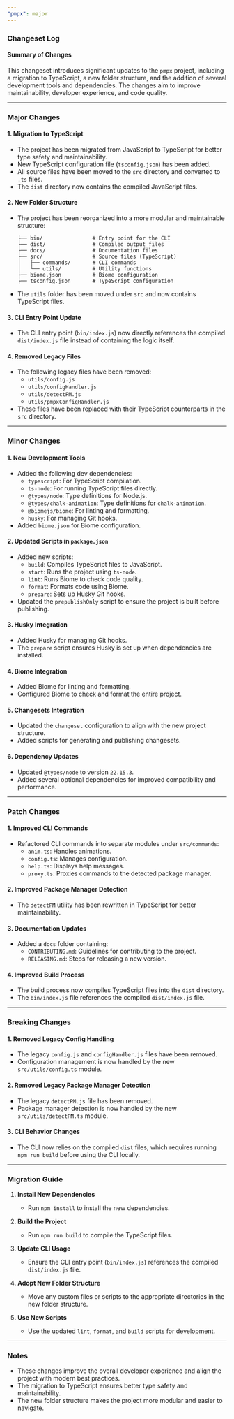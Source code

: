 ```yaml
---
"pmpx": major
---
```


### Changeset Log

#### Summary of Changes

This changeset introduces significant updates to the `pmpx` project, including a migration to TypeScript, a new folder structure, and the addition of several development tools and dependencies. The changes aim to improve maintainability, developer experience, and code quality.

---

### Major Changes

#### 1. **Migration to TypeScript**
   - The project has been migrated from JavaScript to TypeScript for better type safety and maintainability.
   - New TypeScript configuration file (`tsconfig.json`) has been added.
   - All source files have been moved to the `src` directory and converted to `.ts` files.
   - The `dist` directory now contains the compiled JavaScript files.

#### 2. **New Folder Structure**
   - The project has been reorganized into a more modular and maintainable structure:
     ```
     ├── bin/                # Entry point for the CLI
     ├── dist/               # Compiled output files
     ├── docs/               # Documentation files
     ├── src/                # Source files (TypeScript)
     │   ├── commands/       # CLI commands
     │   └── utils/          # Utility functions
     ├── biome.json          # Biome configuration
     ├── tsconfig.json       # TypeScript configuration
     ```
   - The `utils` folder has been moved under `src` and now contains TypeScript files.

#### 3. **CLI Entry Point Update**
   - The CLI entry point (`bin/index.js`) now directly references the compiled `dist/index.js` file instead of containing the logic itself.

#### 4. **Removed Legacy Files**
   - The following legacy files have been removed:
     - `utils/config.js`
     - `utils/configHandler.js`
     - `utils/detectPM.js`
     - `utils/pmpxConfigHandler.js`
   - These files have been replaced with their TypeScript counterparts in the `src` directory.

---

### Minor Changes

#### 1. **New Development Tools**
   - Added the following dev dependencies:
     - `typescript`: For TypeScript compilation.
     - `ts-node`: For running TypeScript files directly.
     - `@types/node`: Type definitions for Node.js.
     - `@types/chalk-animation`: Type definitions for `chalk-animation`.
     - `@biomejs/biome`: For linting and formatting.
     - `husky`: For managing Git hooks.
   - Added `biome.json` for Biome configuration.

#### 2. **Updated Scripts in `package.json`**
   - Added new scripts:
     - `build`: Compiles TypeScript files to JavaScript.
     - `start`: Runs the project using `ts-node`.
     - `lint`: Runs Biome to check code quality.
     - `format`: Formats code using Biome.
     - `prepare`: Sets up Husky Git hooks.
   - Updated the `prepublishOnly` script to ensure the project is built before publishing.

#### 3. **Husky Integration**
   - Added Husky for managing Git hooks.
   - The `prepare` script ensures Husky is set up when dependencies are installed.

#### 4. **Biome Integration**
   - Added Biome for linting and formatting.
   - Configured Biome to check and format the entire project.

#### 5. **Changesets Integration**
   - Updated the `changeset` configuration to align with the new project structure.
   - Added scripts for generating and publishing changesets.

#### 6. **Dependency Updates**
   - Updated `@types/node` to version `22.15.3`.
   - Added several optional dependencies for improved compatibility and performance.

---

### Patch Changes

#### 1. **Improved CLI Commands**
   - Refactored CLI commands into separate modules under `src/commands`:
     - `anim.ts`: Handles animations.
     - `config.ts`: Manages configuration.
     - `help.ts`: Displays help messages.
     - `proxy.ts`: Proxies commands to the detected package manager.

#### 2. **Improved Package Manager Detection**
   - The `detectPM` utility has been rewritten in TypeScript for better maintainability.

#### 3. **Documentation Updates**
   - Added a `docs` folder containing:
     - `CONTRIBUTING.md`: Guidelines for contributing to the project.
     - `RELEASING.md`: Steps for releasing a new version.

#### 4. **Improved Build Process**
   - The build process now compiles TypeScript files into the `dist` directory.
   - The `bin/index.js` file references the compiled `dist/index.js` file.

---

### Breaking Changes

#### 1. **Removed Legacy Config Handling**
   - The legacy `config.js` and `configHandler.js` files have been removed.
   - Configuration management is now handled by the new `src/utils/config.ts` module.

#### 2. **Removed Legacy Package Manager Detection**
   - The legacy `detectPM.js` file has been removed.
   - Package manager detection is now handled by the new `src/utils/detectPM.ts` module.

#### 3. **CLI Behavior Changes**
   - The CLI now relies on the compiled `dist` files, which requires running `npm run build` before using the CLI locally.

---

### Migration Guide

1. **Install New Dependencies**
   - Run `npm install` to install the new dependencies.

2. **Build the Project**
   - Run `npm run build` to compile the TypeScript files.

3. **Update CLI Usage**
   - Ensure the CLI entry point (`bin/index.js`) references the compiled `dist/index.js` file.

4. **Adopt New Folder Structure**
   - Move any custom files or scripts to the appropriate directories in the new folder structure.

5. **Use New Scripts**
   - Use the updated `lint`, `format`, and `build` scripts for development.

---

### Notes

- These changes improve the overall developer experience and align the project with modern best practices.
- The migration to TypeScript ensures better type safety and maintainability.
- The new folder structure makes the project more modular and easier to navigate.
